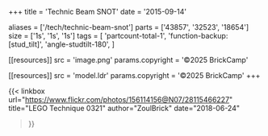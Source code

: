 +++
title = 'Technic Beam SNOT'
date  = '2015-09-14'

aliases = ['/tech/technic-beam-snot']
parts = ['43857', '32523', '18654']
size  = ['1s', '1s', '1s']
tags  = [
  'partcount-total-1',
  'function-backup: [stud_tilt]',
  'angle-studtilt-180',
]

[[resources]]
src              = 'image.png'
params.copyright = '©2025 BrickCamp'

[[resources]]
src              = 'model.ldr'
params.copyright = '©2025 BrickCamp'
+++

{{< linkbox
    url="https://www.flickr.com/photos/156114156@N07/28115466227"
    title="LEGO Technique 0321"
    author="ZoulBrick"
    date="2018-06-24"
>}}
